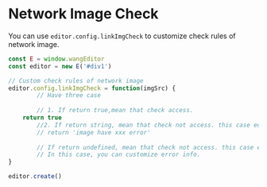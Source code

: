 # Network Image Check
You can use `editor.config.linkImgCheck` to customize check rules of network image.

```jsx
const E = window.wangEditor
const editor = new E('#div1')

// Custom check rules of network image
editor.config.linkImgCheck = function(imgSrc) {
    	// Have three case
		
		// 1. If return true,mean that check access.
    return true
		//2. If return string, mean that check not access. this case editor will stop insert image, and alert error info(that is return string)
    	// return 'image have xxx error'
		
		// If return undefined, mean that check not access. this case editor will stop insert image.
 		// In this case, you can customize error info.
}

editor.create()
```